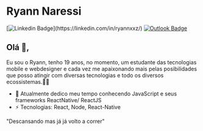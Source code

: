 # Ryann Naressi

[![Linkedin Badge](https://img.shields.io/badge/-RyanNaressi-blue?style=for-the-badge&logo=Linkedin&logoColor=white&link="https://linkedin.com/in/ryannxxz/")](https://linkedin.com/in/ryannxxz/)
[![Outlook Badge](https://img.shields.io/badge/-ryannaressi@hotmail.com.br-blue?style=for-the-badge&labelColor=blue&logoColor=white&color=blue&logo=Microsoft%20Outlook&logoColor=blue)](mailto:ryannaressi@hotmail.com.br)

## Olá 👋,

Eu sou o Ryann, tenho 19 anos, no momento, um estudante das tecnologias mobile e webdesigner e cada vez me apaixonando mais pelas posibilidades que posso atingir com diversas tecnologias e todo os diversos ecossistemas.👨‍💻

- 🔭 Atualmente dedico meu tempo conhecendo JavaScript e seus frameworks ReactNative/ ReactJS
- ⚡ Tecnologias: React, Node, React-Native


"Descansando mas já já volto a correr"
